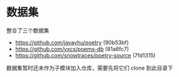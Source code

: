 # 数据集

整合了三个数据集

- https://github.com/javayhu/poetry (90b53bf)
- https://github.com/yxcs/poems-db (81a6fc7)
- https://github.com/snowtraces/poetry-source (7fd1315)

数据集暂时还未作为子模块加入仓库，需要先将它们 clone 到此目录下
